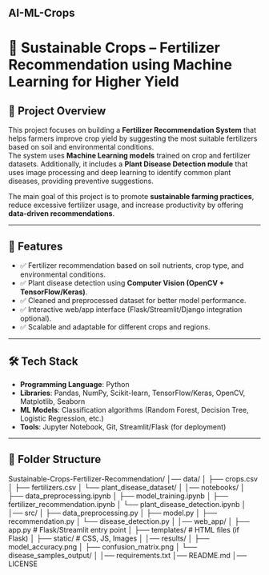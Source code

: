 ## AI-ML-Crops

# 🌱 Sustainable Crops – Fertilizer Recommendation using Machine Learning for Higher Yield

## 📌 Project Overview
This project focuses on building a **Fertilizer Recommendation System** that helps farmers improve crop yield by suggesting the most suitable fertilizers based on soil and environmental conditions.  
The system uses **Machine Learning models** trained on crop and fertilizer datasets. Additionally, it includes a **Plant Disease Detection module** that uses image processing and deep learning to identify common plant diseases, providing preventive suggestions.  

The main goal of this project is to promote **sustainable farming practices**, reduce excessive fertilizer usage, and increase productivity by offering **data-driven recommendations**.

---

## 🚀 Features
- ✅ Fertilizer recommendation based on soil nutrients, crop type, and environmental conditions.  
- ✅ Plant disease detection using **Computer Vision (OpenCV + TensorFlow/Keras)**.  
- ✅ Cleaned and preprocessed dataset for better model performance.  
- ✅ Interactive web/app interface (Flask/Streamlit/Django integration optional).  
- ✅ Scalable and adaptable for different crops and regions.  

---

## 🛠️ Tech Stack
- **Programming Language**: Python  
- **Libraries**: Pandas, NumPy, Scikit-learn, TensorFlow/Keras, OpenCV, Matplotlib, Seaborn  
- **ML Models**: Classification algorithms (Random Forest, Decision Tree, Logistic Regression, etc.)  
- **Tools**: Jupyter Notebook, Git, Streamlit/Flask (for deployment)  

---

## 📂 Folder Structure
Sustainable-Crops-Fertilizer-Recommendation/
│── data/
│ ├── crops.csv
│ ├── fertilizers.csv
│ └── plant_disease_dataset/
│
│── notebooks/
│ ├── data_preprocessing.ipynb
│ ├── model_training.ipynb
│ ├── fertilizer_recommendation.ipynb
│ └── plant_disease_detection.ipynb
│
│── src/
│ ├── data_preprocessing.py
│ ├── model.py
│ ├── recommendation.py
│ └── disease_detection.py
│
│── web_app/
│ ├── app.py # Flask/Streamlit entry point
│ ├── templates/ # HTML files (if Flask)
│ ├── static/ # CSS, JS, Images
│
│── results/
│ ├── model_accuracy.png
│ ├── confusion_matrix.png
│ └── disease_samples_output/
│
│── requirements.txt
│── README.md
│── LICENSE


